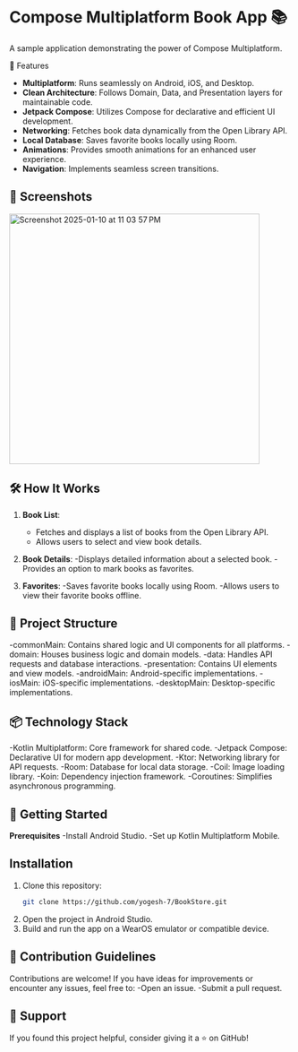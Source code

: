 # Compose Multiplatform Book App 📚

A sample application demonstrating the power of Compose Multiplatform.

🚀 Features

- **Multiplatform**: Runs seamlessly on Android, iOS, and Desktop.
- **Clean Architecture**: Follows Domain, Data, and Presentation layers for maintainable code.
- **Jetpack Compose**: Utilizes Compose for declarative and efficient UI development.
- **Networking**: Fetches book data dynamically from the Open Library API.
- **Local Database**: Saves favorite books locally using Room.
- **Animations**: Provides smooth animations for an enhanced user experience.
- **Navigation**: Implements seamless screen transitions.

## 📸 Screenshots
<img width="447" alt="Screenshot 2025-01-10 at 11 03 57 PM" src="https://github.com/user-attachments/assets/803b3a02-7c41-4c05-9901-cca1a880aa00" />

## 🛠️ How It Works  
1. **Book List**:  
   - Fetches and displays a list of books from the Open Library API.
   - Allows users to select and view book details. 

2. **Book Details**:
   -Displays detailed information about a selected book.
   -Provides an option to mark books as favorites.
3. **Favorites**:
   -Saves favorite books locally using Room.
   -Allows users to view their favorite books offline.
   
## 📂 Project Structure
  -commonMain: Contains shared logic and UI components for all platforms.
  -domain: Houses business logic and domain models.
  -data: Handles API requests and database interactions.
  -presentation: Contains UI elements and view models.
  -androidMain: Android-specific implementations.
  -iosMain: iOS-specific implementations.
  -desktopMain: Desktop-specific implementations.

## 📦 Technology Stack
  -Kotlin Multiplatform: Core framework for shared code.
  -Jetpack Compose: Declarative UI for modern app development.
  -Ktor: Networking library for API requests.
  -Room: Database for local data storage.
  -Coil: Image loading library.
  -Koin: Dependency injection framework.
  -Coroutines: Simplifies asynchronous programming.

## 🚀 Getting Started
**Prerequisites**
  -Install Android Studio.
  -Set up Kotlin Multiplatform Mobile.

## Installation  
1. Clone this repository:  
   ```bash  
   git clone https://github.com/yogesh-7/BookStore.git
2. Open the project in Android Studio.
3. Build and run the app on a WearOS emulator or compatible device.

## 🤝 Contribution Guidelines
Contributions are welcome! If you have ideas for improvements or encounter any issues, feel free to:
  -Open an issue.
  -Submit a pull request.

## 🌟 Support
If you found this project helpful, consider giving it a ⭐ on GitHub!





